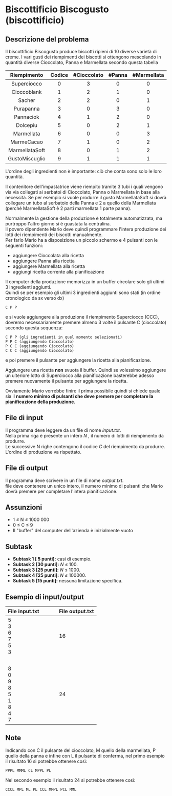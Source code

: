 # Biscottificio Biscogusto (biscottificio)

## Descrizione del problema
Il biscottificio Biscogusto produce biscotti ripieni di 10 diverse varietà di creme.
I vari gusti dei riempimenti dei biscotti si ottengono mescolando in quantità diverse Cioccolato, Panna e Marmellata secondo questa tabella

|  Riempimento   | Codice | #Cioccolato | #Panna | #Marmellata |
| :------------: | :----: | :---------: | :----: | :---------: |
|  Superciocco   |   0    |      3      |   0    |      0      |
|  Cioccoblank   |   1    |      2      |   1    |      0      |
|     Sacher     |   2    |      2      |   0    |      1      |
|   Purapanna    |   3    |      0      |   3    |      0      |
|   Pannaciok    |   4    |      1      |   2    |      0      |
|    Dolcepiu    |   5    |      0      |   2    |      1      |
|   Marmellata   |   6    |      0      |   0    |      3      |
|   MarmeCacao   |   7    |      1      |   0    |      2      |
| MarmellataSoft |   8    |      0      |   1    |      2      |
| GustoMiscuglio |   9    |      1      |   1    |      1      |

L'ordine degli ingredienti non è importante: ciò che conta sono solo le loro quantità.

Il contenitore dell'impastatrice viene riempito tramite 3 tubi i quali vengono via via collegati ai serbatoi di Cioccolato, Panna o Marmellata in base alla necessità.
Se per esempio si vuole produrre il gusto MarmellataSoft si dovrà collegare un tubo al serbatoio della Panna e 2 a quello della Marmellata (perchè MarmellataSoft è 2 parti marmellata 1 parte panna).

Normalmente la gestione della produzione è totalmente automatizzata, ma purtroppo l'altro giorno si è guastata la centralina.  
Il povero dipendente Mario deve quindi programmare l'intera produzione dei lotti dei riempimenti dei biscotti manualmente.  
Per farlo Mario ha a disposizione un piccolo schermo e 4 pulsanti con le seguenti funzioni:

- aggiungere Cioccolata alla ricetta
- aggiungere Panna alla ricetta
- aggiungere Marmellata alla ricetta
- aggiungi ricetta corrente alla pianificazione

Il computer della produzione memorizza in un buffer circolare solo gli ultimi 3 ingredienti aggiunti.  
Quindi se per esempio gli ultimi 3 ingredienti aggiunti sono stati (in ordine cronologico da sx verso dx)

```
C P P
```

e si vuole aggiungere alla produzione il riempimento Superciocco (CCC), dovremo necessariamente premere almeno 3 volte il pulsante C (cioccolato) secondo questa sequenza:

```
C P P (gli ingredienti in quel momento selezionati)
P P C (aggiungendo Cioccolato)
P C C (aggiungendo Cioccolato)
C C C (aggiungendo Cioccolato)
```
e poi premere il pulsante per aggiungere la ricetta alla pianificazione.

Aggiungere una ricetta **non** svuota il buffer. Quindi se volessimo aggiungere un ulteriore lotto di Superciocco alla pianificazione basterebbe adesso premere nuovamente il pulsante per aggiungere la ricetta.

Ovviamente Mario vorrebbe finire il prima possibile quindi si chiede quale sia il **numero minimo di pulsanti che deve premere per completare la pianificazione della produzione**.

## File di input

Il programma deve leggere da un file di nome _input.txt_.  
Nella prima riga è presente un intero _N_ , il numero di lotti di riempimento da produrre.  
Le successive N righe contengono il codice _C_ del riempimento da produrre.  
L'ordine di produzione va rispettato.

## File di output

Il programma deve scrivere in un file di nome _output.txt_.  
file deve contenere un unico intero, il numero minimo di pulsanti che Mario dovrà premere per completare l'intera pianificazione.


## Assunzioni

* 1 ≤ N ≤ 1000 000
* 0 ≤ C ≤ 9
* Il "buffer" del computer dell'azienda è inizialmente vuoto

## Subtask

- **Subtask 1 [ 5 punti]:** casi di esempio.
- **Subtask 2 [30 punti]:** _N_ ≤ 100.
- **Subtask 3 [25 punti]:** _N_ ≤ 1000.
- **Subtask 4 [25 punti]:** _N_ ≤ 100000.
- **Subtask 5 [15 punti]:** nessuna limitazione specifica.


## Esempio di input/output

| File input.txt                            | &nbsp;&nbsp;&nbsp;&nbsp;&nbsp;&nbsp;&nbsp; | File output.txt |
| :---------------------------------------- | :----------------------------------------: | :-------------- |
| 5<br>3<br>6<br>7<br>5<br>3                |                   &nbsp;                   | 16              |
| &nbsp;                                    |                   &nbsp;                   | &nbsp;          |
| 8<br>0<br>9<br>8<br>5<br>1<br>8<br>4<br>7 |                   &nbsp;                   | 24              |

## Note
Indicando con C il pulsante del cioccolato, M quello della marmellata, P quello della panna e infine con L il pulsante di conferma,
nel primo esempio il risultato 16 si potrebbe ottenere così:

```
PPPL MMML CL MPPL PL
```

Nel secondo esempio il risultato 24 si potrebbe ottenere così:

```
CCCL MPL ML PL CCL MMPL PCL MML
```